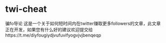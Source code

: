 # twi-cheat
骗fo导论
这是一个关于如何短时间内在twitter赚取更多followers的文章，此文章正在开发，如果您有什么好的建议欢迎提交给https://t.me/diyfougiydjvufuvifyogvjvjbenqeqp
